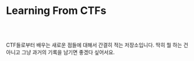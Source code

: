 Learning From CTFs
==================

<br><br>

CTF들로부터 배우는 새로운 점들에 대해서 간결히 적는 저장소입니다. 딱히 뭘 하는 건 아니고 그냥 과거의 기록을 남기면 좋겠다 싶어서요.

<br><br>

